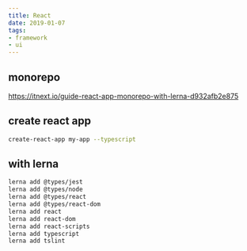 ```yaml
---
title: React
date: 2019-01-07
tags:
- framework
- ui
---
```


## monorepo

https://itnext.io/guide-react-app-monorepo-with-lerna-d932afb2e875

## create react app

```bash
create-react-app my-app --typescript
```

## with lerna
```bash
lerna add @types/jest
lerna add @types/node
lerna add @types/react
lerna add @types/react-dom
lerna add react 
lerna add react-dom
lerna add react-scripts
lerna add typescript 
lerna add tslint
```